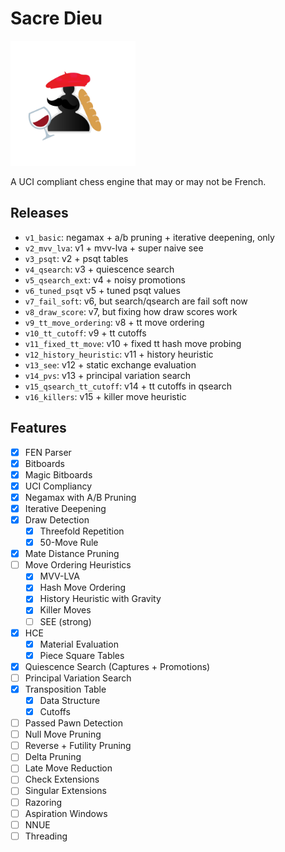 # Sacre Dieu

<a href=".">
    <img src="./assets/icon.png" alt="sacredieu logo" height="200" width="200" />
</a>

A UCI compliant chess engine that may or may not be French.

## Releases
- `v1_basic`: negamax + a/b pruning + iterative deepening, only
- `v2_mvv_lva`: v1 + mvv-lva + super naive see
- `v3_psqt`: v2 + psqt tables
- `v4_qsearch`: v3 + quiescence search
- `v5_qsearch_ext`: v4 + noisy promotions
- `v6_tuned_psqt` v5 + tuned psqt values
- `v7_fail_soft`: v6, but search/qsearch are fail soft now
- `v8_draw_score`: v7, but fixing how draw scores work
- `v9_tt_move_ordering`: v8 + tt move ordering
- `v10_tt_cutoff`: v9 + tt cutoffs
- `v11_fixed_tt_move`: v10 + fixed tt hash move probing
- `v12_history_heuristic`: v11 + history heuristic
- `v13_see`: v12 + static exchange evaluation
- `v14_pvs`: v13 + principal variation search
- `v15_qsearch_tt_cutoff`: v14 + tt cutoffs in qsearch
- `v16_killers`: v15 + killer move heuristic

<!-- todo: PVS, tt cutoffs in qsearch, killers, fix mate scores -->

## Features
- [x] FEN Parser
- [x] Bitboards
- [x] Magic Bitboards
- [x] UCI Compliancy
- [x] Negamax with A/B Pruning
- [x] Iterative Deepening
- [x] Draw Detection
    - [x] Threefold Repetition
    - [x] 50-Move Rule
- [x] Mate Distance Pruning
- [ ] Move Ordering Heuristics
    - [x] MVV-LVA
    - [x] Hash Move Ordering
    - [x] History Heuristic with Gravity
    - [x] Killer Moves
    - [ ] SEE (strong)
- [x] HCE
    - [x] Material Evaluation
    - [x] Piece Square Tables
- [x] Quiescence Search (Captures + Promotions)
- [ ] Principal Variation Search
- [x] Transposition Table
    - [x] Data Structure
    - [x] Cutoffs 
- [ ] Passed Pawn Detection
- [ ] Null Move Pruning
- [ ] Reverse + Futility Pruning
- [ ] Delta Pruning
- [ ] Late Move Reduction
- [ ] Check Extensions
- [ ] Singular Extensions
- [ ] Razoring
- [ ] Aspiration Windows
- [ ] NNUE
- [ ] Threading